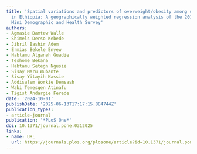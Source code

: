 ```yaml
---
title: 'Spatial variations and predictors of overweight/obesity among under-five children
  in Ethiopia: A geographically weighted regression analysis of the 2019 Ethiopian
  Mini Demographic and Health Survey'
authors:
- Agmasie Damtew Walle
- Shimels Derso Kebede
- Jibril Bashir Adem
- Ermias Bekele Enyew
- Habtamu Alganeh Guadie
- Teshome Bekana
- Habtamu Setegn Ngusie
- Sisay Maru Wubante
- Sisay Yitayih Kassie
- Addisalem Workie Demsash
- Wabi Temesgen Atinafu
- Tigist Andargie Ferede
date: '2024-10-01'
publishDate: '2025-06-13T17:17:15.884744Z'
publication_types:
- article-journal
publication: '*PLoS One*'
doi: 10.1371/journal.pone.0312025
links:
- name: URL
  url: https://journals.plos.org/plosone/article?id=10.1371/journal.pone.0312025
---
```

